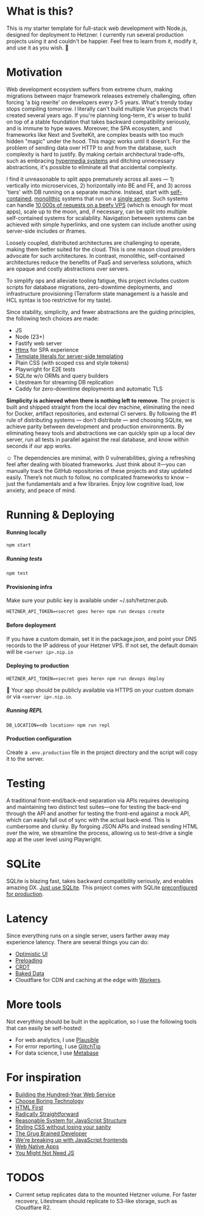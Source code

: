 # What is this?

This is my starter template for full-stack web development with Node.js, designed for deployment to Hetzner. I currently run several production projects using it and couldn't be happier. Feel free to learn from it, modify it, and use it as you wish. 🙏

# Motivation

Web development ecosystem suffers from extreme churn, making migrations between major framework releases extremely challenging, often forcing 'a big rewrite' on developers every 3-5 years. What's trendy today stops compiling tomorrow. I literally can't build multiple Vue projects that I created several years ago. If you're planning long-term, it's wiser to build on top of a stable foundation that takes backward compatibility seriously, and is immune to hype waves. Moreover, the SPA ecosystem, and frameworks like Next and SvelteKit, are complex beasts with too much hidden "magic" under the hood. This magic works until it doesn't. For the problem of sending data over HTTP to and from the database, such complexity is hard to justify. By making certain architectural trade-offs, such as embracing [hypermedia systems](https://hypermedia.systems/) and ditching unnecessary abstractions, it's possible to eliminate all that accidental complexity.

I find it unreasonable to split apps prematurely across all axes — 1) vertically into microservices, 2) horizontally into BE and FE, and 3) across 'tiers' with DB running on a separate machine. Instead, start with [self-contained](https://scs-architecture.org), [monolithic](https://signalvnoise.com/svn3/the-majestic-monolith) systems that run on a [single server](https://specbranch.com/posts/one-big-server/). Such systems can handle [10,000s of requests on a beefy VPS](https://blog.wesleyac.com/posts/consider-sqlite) (which is enough for most apps), scale up to the moon, and, if necessary, can be split into multiple self-contained systems for scalability. Navigation between systems can be achieved with simple hyperlinks, and one system can include another using server-side includes or iframes.

Loosely coupled, distributed architectures are challenging to operate, making them better suited for the cloud. This is one reason cloud providers advocate for such architectures. In contrast, monolithic, self-contained architectures reduce the benefits of PaaS and serverless solutions, which are opaque and costly abstractions over servers.

To simplify ops and alleviate tooling fatigue, this project includes custom scripts for database migrations, zero-downtime deployments, and infrastructure provisioning (Terraform state management is a hassle and HCL syntax is too restrictive for my taste).

Since stability, simplicity, and fewer abstractions are the guiding principles, the following tech choices are made:
* JS
* Node (23+)
* Fastify web server
* [Htmx](https://dev.tube/video/3GObi93tjZI) for SPA experience
* [Template literals for server-side templating](https://blog.jim-nielsen.com/2020/switching-from-react-to-js-for-templating)
* Plain CSS (with scoped css and style tokens)
* Playwright for E2E tests
* SQLite w/o ORMs and query builders
* Litestream for streaming DB replication
* Caddy for zero-downtime deployments and automatic TLS

**Simplicity is achieved when there is nothing left to remove**. The project is built and shipped straight from the local dev machine, eliminating the need for Docker, artifact repositories, and external CI servers. By following the #1 rule of distributing systems — don't distribute — and choosing SQLite, we achieve parity between development and production environments. By eliminating heavy tools and abstractions we can quickly spin up a local dev server, run all tests in parallel against the real database, and know within seconds if our app works.

☺️ The dependencies are minimal, with 0 vulnerabilities, giving a refreshing feel after dealing with bloated frameworks. Just think about it—you can manually track the GitHub repositories of these projects and stay updated easily. There’s not much to follow, no complicated frameworks to know – just the fundamentals and a few libraries. Enjoy low cognitive load, low anxiety, and peace of mind.

# Running & Deploying

#### Running locally
```
npm start
```

##### Running tests
```
npm test
```

#### Provisioning infra

Make sure your public key is available under  ~/.ssh/hetzner.pub.

```
HETZNER_API_TOKEN=<secret goes here> npm run devops create
```

#### Before deployment

If you have a custom domain, set it in the package.json, and point your DNS records to the IP address of your Hetzner VPS. If not set, the default domain will be `<server ip>.nip.io`

#### Deploying to production

```
HETZNER_API_TOKEN=<secret goes here> npm run devops deploy
```

🎉 Your app should be publicly available via HTTPS on your custom domain or via `<server ip>.nip.io`.

##### Running REPL
```
DB_LOCATION=<db location> npm run repl
```

#### Production configuration
Create a `.env.production` file in the project directory and the script will copy it to the server.

# Testing
A traditional front-end/back-end separation via APIs requires developing and maintaining two distinct test suites—one for testing the back-end through the API and another for testing the front-end against a mock API, which can easily fall out of sync with the actual back-end.  This is cumbersome and clunky. By forgoing JSON APIs and instead sending HTML over the wire, we streamline the process, allowing us to test-drive a single app at the user level using Playwright.

# SQLite
SQLite is blazing fast, takes backward compatibility seriously, and enables amazing DX. [Just use SQLite](https://blog.wesleyac.com/posts/consider-sqlite). This project comes with SQLite [preconfigured for production](https://kerkour.com/sqlite-for-servers).

# Latency
Since everything runs on a single server, users farther away may experience latency. There are several things you can do:
- [Optimistic UI](https://uxplanet.org/optimistic-1000-34d9eefe4c05)
- [Preloading](https://htmx.org/extensions/preload/)
- [CRDT](https://github.com/automerge/automerge)
- [Baked Data](https://simonwillison.net/2021/Jul/28/baked-data/)
- Cloudflare for CDN and caching at the edge with [Workers](https://workers.cloudflare.com/).

# More tools
Not everything should be built in the application, so I use the following tools that can easily be self-hosted:
- For web analytics, I use [Plausible](https://libs.tech/project/160427405/analytics)
- For error reporting, I use [GlitchTip](https://glitchtip.com/)
- For data science, I use [Metabase](https://libs.tech/project/30203935/metabase)

# For inspiration
- [Building the Hundred-Year Web Service](https://unplannedobsolescence.com/blog/building-the-hundred-year-web-service/)
- [Choose Boring Technology](https://boringtechnology.club)
- [HTML First](https://html-first.com)
- [Radically Straightforward](https://github.com/radically-straightforward/radically-straightforward)
- [Reasonable System for JavaScript Structure](https://ricostacruz.com/rsjs)
- [Styling CSS without losing your sanity](https://ricostacruz.com/rscss)
- [The Grug Brained Developer](https://grugbrain.dev)
- [We're breaking up with JavaScript frontends](https://triskweline.de/unpoly-rugb)
- [Web Native Apps](https://webnative.tech)
- [You Might Not Need JS](https://youmightnotneedjs.com)

# TODOS
- Current setup replicates data to the mounted Hetzner volume. For faster recovery, Litestream should replicate to S3-like storage, such as Cloudflare R2.
